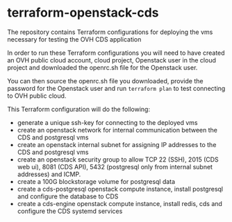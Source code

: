 # terraform-openstack-cds

The repository contains Terraform configurations for deploying the vms necessary for testing the OVH CDS application 

In order to run these Terraform configurations you will need to have created an OVH public cloud account, cloud project, Openstack user in the cloud project and downloaded the openrc.sh file for the Openstack user.

You can then source the openrc.sh file you downloaded, provide the password for the Openstack user and run `terraform plan` to test connecting to OVH public cloud.

This Terraform configuration will do the following:
- generate a unique ssh-key for connecting to the deployed vms
- create an openstack network for internal communication between the CDS and postgresql vms
- create an openstack internal subnet for assigning IP addresses to the CDS and postgresql vms
- create an openstack security group to allow TCP 22 (SSH), 2015 (CDS web ui), 8081 (CDS API), 5432 (postgresql only from internal subnet addresses) and ICMP.
- create a 100G blockstorage volume for postgresql data 
- create a cds-postgresql openstack compute instance, install postgresql and configure the database to CDS
- create a cds-engine openstack compute instance, install redis, cds and configure the CDS systemd services

